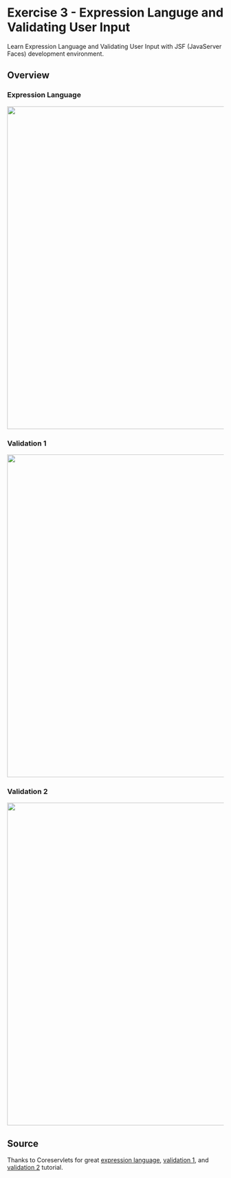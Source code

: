 # Exercise 3 - Expression Languge and Validating User Input
Learn Expression Language and Validating User Input with JSF (JavaServer Faces) development environment.

## Overview
### Expression Language
<p align='center'>
<img src='https://raw.githubusercontent.com/rizqialfani01/Tugas3-JSF/master/screenshot/expression-language/01.png' width='750'>
</p>

### Validation 1
<p align='center'>
<img src='https://raw.githubusercontent.com/rizqialfani01/Tugas3-JSF/master/screenshot/validation-1/10.png' width='750'>
</p>

### Validation 2
<p align='center'>
<img src='https://raw.githubusercontent.com/rizqialfani01/Tugas3-JSF/master/screenshot/validation-2/29.png' width='750'>
</p>

## Source
Thanks to Coreservlets for great [expression language](http://www.coreservlets.com/JSF-Tutorial/jsf2/#EL), [validation 1](http://www.coreservlets.com/JSF-Tutorial/jsf2/#Validation-1), and [validation 2](http://www.coreservlets.com/JSF-Tutorial/jsf2/#Validation-2) tutorial.
